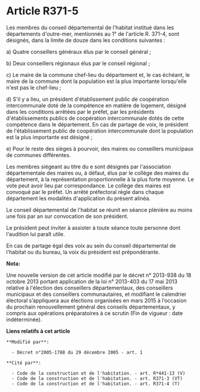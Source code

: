 # Article R371-5

Les membres du conseil départemental de l'habitat institué dans les départements d'outre-mer, mentionnés au 1° de l'article
R. 371-4, sont désignés, dans la limite de douze dans les conditions suivantes :

a) Quatre conseillers généraux élus par le conseil général ;

b) Deux conseillers régionaux élus par le conseil régional ;

c) Le maire de la commune chef-lieu du département et, le cas échéant, le maire de la commune dont la population est la plus
importante lorsqu'elle n'est pas le chef-lieu ;

d) S'il y a lieu, un président d'établissement public de coopération intercommunale doté de la compétence en matière de
logement, désigné dans les conditions arrêtées par le préfet, par les présidents d'établissements publics de coopération
intercommunale dotés de cette compétence dans le département. En cas de partage de voix, le président de l'établissement
public de coopération intercommunale dont la population est la plus importante est désigné ;

e) Pour le reste des sièges à pourvoir, des maires ou conseillers municipaux de communes différentes.

Les membres siégeant au titre du e sont désignés par l'association départementale des maires ou, à défaut, élus par le
collège des maires du département, à la représentation proportionnelle à la plus forte moyenne. Le vote peut avoir lieu par
correspondance. Le collège des maires est convoqué par le préfet. Un arrêté préfectoral règle dans chaque département les
modalités d'application du présent alinéa.

Le conseil départemental de l'habitat se réunit en séance plénière au moins une fois par an sur convocation de son président.

Le président peut inviter à assister à toute séance toute personne dont l'audition lui paraît utile.

En cas de partage égal des voix au sein du conseil départemental de l'habitat ou du bureau, la voix du président est
prépondérante.

**Nota:**

Une nouvelle version de cet article modifié par le décret n° 2013-938 du 18 octobre 2013 portant application de la loi n°
2013-403 du 17 mai 2013 relative à l'élection des conseillers départementaux, des conseillers municipaux et des conseillers
communautaires, et modifiant le calendrier électoral s’appliquera aux élections organisées en mars 2015 à l’occasion du
prochain renouvellement général des conseils départementaux, y compris aux opérations préparatoires à ce scrutin (Fin de
vigueur : date indéterminée).

**Liens relatifs à cet article**

	**Modifié par**:

	  - Décret n°2005-1788 du 29 décembre 2005 - art. 1

	**Cité par**:

	  - Code de la construction et de l'habitation. - art. R*441-13 (V)
	  - Code de la construction et de l'habitation. - art. R371-3 (VT)
	  - Code de la construction et de l'habitation. - art. R371-4 (T)
